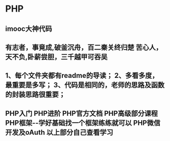 # PHP
imooc大神代码
-------------
有志者，事竟成,破釜沉舟，百二秦关终归楚
苦心人，天不负,卧薪尝胆，三千越甲可吞吴
-------------
1、每个文件夹都有readme的导读；
2、多看多度，最重要是多写；
3、代码是相同的，老师的思路及函数的封装思路很重要；
-------------
PHP入门
PHP进阶
PHP官方文档
PHP高级部分课程
PHP框架--学好基础找一个框架练练就可以
PHP微信开发及oAuth
以上部分自己查看学习
--------------
